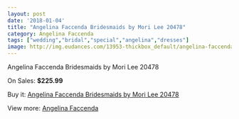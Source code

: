 ```yaml
---
layout: post
date: '2018-01-04'
title: "Angelina Faccenda Bridesmaids by Mori Lee 20478"
category: Angelina Faccenda
tags: ["wedding","bridal","special","angelina","dresses"]
image: http://img.eudances.com/13953-thickbox_default/angelina-faccenda-bridesmaids-by-mori-lee-20478.jpg
---
```

Angelina Faccenda Bridesmaids by Mori Lee 20478

On Sales: **$225.99**
<a href="https://www.eudances.com/en/angelina-faccenda/4177-angelina-faccenda-bridesmaids-by-mori-lee-20478.html"><amp-img layout="responsive" width="600" height="600" src="//img.eudances.com/13953-thickbox_default/angelina-faccenda-bridesmaids-by-mori-lee-20478.jpg" alt="Angelina Faccenda Bridesmaids by Mori Lee 20478 0" /></a>
<a href="https://www.eudances.com/en/angelina-faccenda/4177-angelina-faccenda-bridesmaids-by-mori-lee-20478.html"><amp-img layout="responsive" width="600" height="600" src="//img.eudances.com/13957-thickbox_default/angelina-faccenda-bridesmaids-by-mori-lee-20478.jpg" alt="Angelina Faccenda Bridesmaids by Mori Lee 20478 1" /></a>
<a href="https://www.eudances.com/en/angelina-faccenda/4177-angelina-faccenda-bridesmaids-by-mori-lee-20478.html"><amp-img layout="responsive" width="600" height="600" src="//img.eudances.com/13956-thickbox_default/angelina-faccenda-bridesmaids-by-mori-lee-20478.jpg" alt="Angelina Faccenda Bridesmaids by Mori Lee 20478 2" /></a>
<a href="https://www.eudances.com/en/angelina-faccenda/4177-angelina-faccenda-bridesmaids-by-mori-lee-20478.html"><amp-img layout="responsive" width="600" height="600" src="//img.eudances.com/13955-thickbox_default/angelina-faccenda-bridesmaids-by-mori-lee-20478.jpg" alt="Angelina Faccenda Bridesmaids by Mori Lee 20478 3" /></a>
<a href="https://www.eudances.com/en/angelina-faccenda/4177-angelina-faccenda-bridesmaids-by-mori-lee-20478.html"><amp-img layout="responsive" width="600" height="600" src="//img.eudances.com/13954-thickbox_default/angelina-faccenda-bridesmaids-by-mori-lee-20478.jpg" alt="Angelina Faccenda Bridesmaids by Mori Lee 20478 4" /></a>

Buy it: [Angelina Faccenda Bridesmaids by Mori Lee 20478](https://www.eudances.com/en/angelina-faccenda/4177-angelina-faccenda-bridesmaids-by-mori-lee-20478.html "Angelina Faccenda Bridesmaids by Mori Lee 20478")

View more: [Angelina Faccenda](https://www.eudances.com/en/55-angelina-faccenda "Angelina Faccenda")